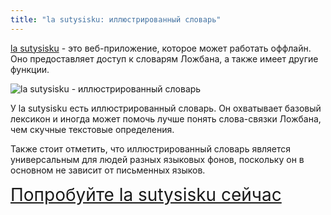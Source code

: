 ```yaml
---
title: "la sutysisku: иллюстрированный словарь"
---
```


[la sutysisku](https://la-lojban.github.io/sutysisku/lojban/#seskari=cnano&versio=masno&sisku=marvellous&bangu=en) - это веб-приложение, которое может работать оффлайн. Оно предоставляет доступ к словарям Ложбана, а также имеет другие функции.

![la sutysisku - иллюстрированный словарь](/assets/pixra/arxivo/sutysisku_xraste.png)

У la sutysisku есть иллюстрированный словарь. Он охватывает базовый лексикон и иногда может помочь лучше понять слова-связки Ложбана, чем скучные текстовые определения.

Также стоит отметить, что иллюстрированный словарь является универсальным для людей разных языковых фонов, поскольку он в основном не зависит от письменных языков.

<div style="font-size:200%;">
<a href="https://la-lojban.github.io/sutysisku/lojban/#seskari=cnano&versio=masno&sisku=klama&bangu=en">Попробуйте la sutysisku сейчас</a>
</div>